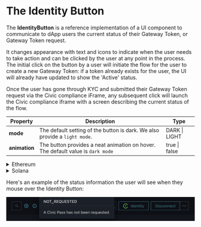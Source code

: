 # The Identity Button

The **IdentityButton** is a reference implementation of a UI component to communicate to dApp users the current status of their Gateway Token, or Gateway Token request.&#x20;

It changes appearance with text and icons to indicate when the user needs to take action and can be clicked by the user at any point in the process. The initial click on the button by a user will initiate the flow for the user to create a new Gateway Token: if a token already exists for the user, the UI will already have updated to show the 'Active' status.

Once the user has gone through KYC and submitted their Gateway Token request via the Civic compliance iFrame, any subsequent click will launch the Civic compliance iframe with a screen describing the current status of the flow.

| Property      | Description                                                                     | Type          |
| ------------- | ------------------------------------------------------------------------------- | ------------- |
| **mode**      | The default setting of the button is dark. We also provide a `light mode`.      | DARK \| LIGHT |
| **animation** | The button provides a neat animation on hover. The default value is `dark mode` | true \| false |

<details>

<summary>Ethereum</summary>

```javascript
import {
  IdentityButton,
  ButtonMode,
} from '@civic/ethereum-gateway-react';

<IdentityButton mode={ButtonMode.LIGHT} animation={true} />
```

</details>

<details>

<summary>Solana</summary>

```javascript
import {
  IdentityButton,
  ButtonMode,
} from '@civic/solana-gateway-react';

<IdentityButton mode={ButtonMode.LIGHT} animation={true} />
```

</details>

Here's an example of the status information the user will see when they mouse over the Identity Button:

![](../../.gitbook/assets/ID-button-state.png)

